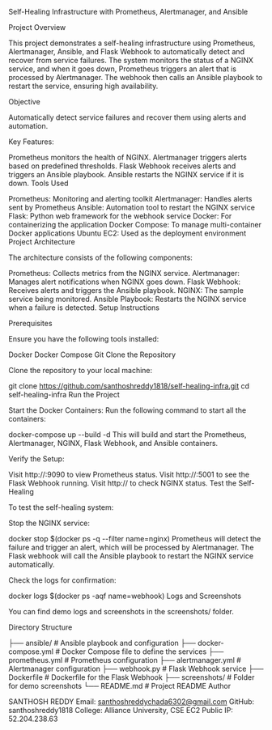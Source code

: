 Self-Healing Infrastructure with Prometheus, Alertmanager, and Ansible

Project Overview

This project demonstrates a self-healing infrastructure using Prometheus, Alertmanager, Ansible, and Flask Webhook to automatically detect and recover from service failures. The system monitors the status of a NGINX service, and when it goes down, Prometheus triggers an alert that is processed by Alertmanager. The webhook then calls an Ansible playbook to restart the service, ensuring high availability.

Objective

Automatically detect service failures and recover them using alerts and automation.

Key Features:

Prometheus monitors the health of NGINX.
Alertmanager triggers alerts based on predefined thresholds.
Flask Webhook receives alerts and triggers an Ansible playbook.
Ansible restarts the NGINX service if it is down.
Tools Used

Prometheus: Monitoring and alerting toolkit
Alertmanager: Handles alerts sent by Prometheus
Ansible: Automation tool to restart the NGINX service
Flask: Python web framework for the webhook service
Docker: For containerizing the application
Docker Compose: To manage multi-container Docker applications
Ubuntu EC2: Used as the deployment environment
Project Architecture

The architecture consists of the following components:

Prometheus: Collects metrics from the NGINX service.
Alertmanager: Manages alert notifications when NGINX goes down.
Flask Webhook: Receives alerts and triggers the Ansible playbook.
NGINX: The sample service being monitored.
Ansible Playbook: Restarts the NGINX service when a failure is detected.
Setup Instructions

Prerequisites

Ensure you have the following tools installed:

Docker
Docker Compose
Git
Clone the Repository

Clone the repository to your local machine:

git clone https://github.com/santhoshreddy1818/self-healing-infra.git
cd self-healing-infra
Run the Project

Start the Docker Containers: Run the following command to start all the containers:

docker-compose up --build -d
This will build and start the Prometheus, Alertmanager, NGINX, Flask Webhook, and Ansible containers.

Verify the Setup:

Visit http://:9090 to view Prometheus status.
Visit http://:5001 to see the Flask Webhook running.
Visit http:// to check NGINX status.
Test the Self-Healing

To test the self-healing system:

Stop the NGINX service:

docker stop $(docker ps -q --filter name=nginx)
Prometheus will detect the failure and trigger an alert, which will be processed by Alertmanager. The Flask webhook will call the Ansible playbook to restart the NGINX service automatically.

Check the logs for confirmation:

docker logs $(docker ps -aqf name=webhook)
Logs and Screenshots

You can find demo logs and screenshots in the screenshots/ folder.

Directory Structure

├── ansible/                # Ansible playbook and configuration
├── docker-compose.yml      # Docker Compose file to define the services
├── prometheus.yml          # Prometheus configuration
├── alertmanager.yml        # Alertmanager configuration
├── webhook.py              # Flask Webhook service
├── Dockerfile              # Dockerfile for the Flask Webhook
├── screenshots/            # Folder for demo screenshots
└── README.md               # Project README
Author

SANTHOSH REDDY
Email: santhoshreddychada6302@gmail.com
GitHub: santhoshreddy1818
College: Alliance University, CSE
EC2 Public IP: 52.204.238.63
